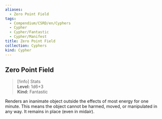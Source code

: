 ```yaml
---
aliases:
  - Zero Point Field
tags:
  - Compendium/CSRD/en/Cyphers
  - Cypher
  - Cypher/Fantastic
  - Cypher/Manifest
title: Zero Point Field
collection: Cyphers
kind: Cypher
---
```

## Zero Point Field  
>[!info] Stats  
> **Level:** 1d6+3  
> **Kind:** Fantastic
  
Renders an inanimate object outside the effects of most energy for one minute. This means the object cannot be harmed, moved, or manipulated in any way. It remains in place (even in midair).